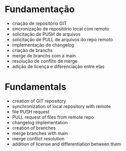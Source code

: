 # Fundamentação
- criação de repositório GIT
- sincronização de repositório local com remoto
- solicitação de PUSH de arquivos
- solicitação de PULL de arquivos do repo remoto
- implementação de changelog
- criação de branchs
- merge de branchs com a main
- resolução de conflito de merge
- adição de licença e diferenciação entre elas


# Fundamentals
- creation of GIT repository
- synchronization of local repository with remote
- file PUSH request
- PULL request of files from remote repo
- changelog implementation
- creation of branches
- merge branches with main
- merge conflict resolution
- addition of license and differentiation between them
